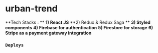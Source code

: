 # urban-trend

**Tech Stacks : **
**1) React JS**
**2) Redux & Redux Saga **
**3) Styled components**
**4) Firebase for authentication**
**5) Firestore for storage**
**6) Stripe as a payment gateway integration**

### `Deploys`
